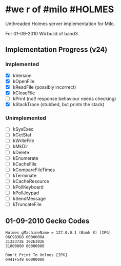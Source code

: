 # \#we r of \#milo \#HOLMES

Unthreaded Holmes server implementation for Milo.

For 01-09-2010 Wii build of band3.

## Implementation Progress (v24)

### Implemented

* [x] kVersion
* [x] kOpenFile
* [x] kReadFile (possibly incorrect)
* [x] kCloseFile
* [ ] kPrint (not! response behaviour needs checking)
* [x] kStackTrace (stubbed, but prints the stack)

### Unimplemented

* [ ] kSysExec
* [ ] kGetStat
* [ ] kWriteFile
* [ ] kMkDir
* [ ] kDelete
* [ ] kEnumerate
* [ ] kCacheFile
* [ ] kCompareFileTimes
* [ ] kTerminate
* [ ] kCacheResource
* [ ] kPollKeyboard
* [ ] kPollJoypad
* [ ] kSendMessage
* [ ] kTruncateFile

## 01-09-2010 Gecko Codes

```
Holmes gMachineName = 127.0.0.1 (Bank 8) [IPG]
06C989D8 0000000A
3132372E 302E302E
31000000 00000000
```

```
Don't Print To Holmes [IPG]
0441F548 60000000
```
